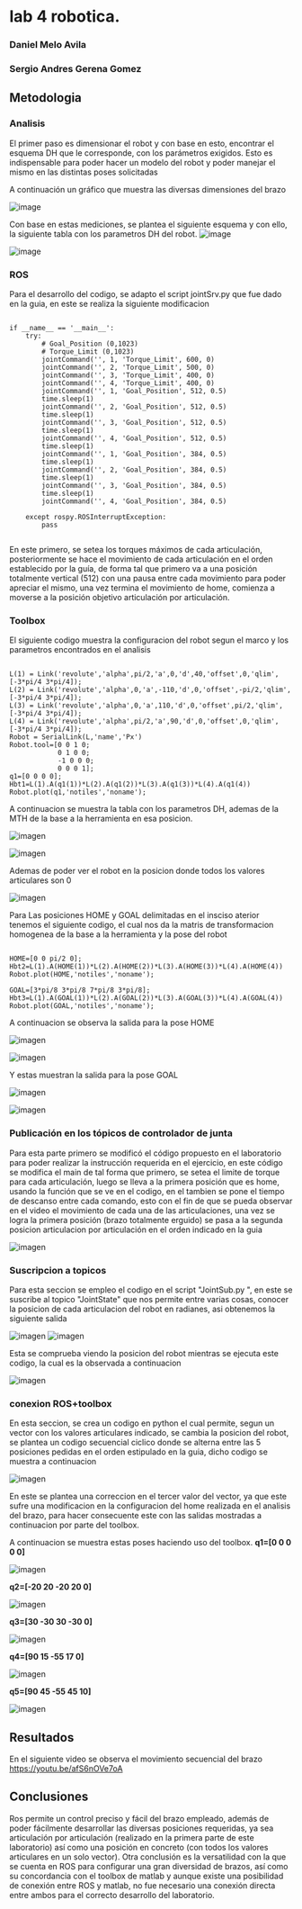 # lab 4 robotica. 
### Daniel Melo Avila
### Sergio Andres Gerena Gomez


## Metodologia
### Analisis
El primer paso es dimensionar el robot y con base en esto, encontrar el esquema DH que le corresponde, con los parámetros exigidos. Esto es indispensable para poder hacer un modelo del robot y poder manejar el mismo en las distintas poses solicitadas

A continuación un gráfico que muestra las diversas dimensiones del brazo

![image](https://user-images.githubusercontent.com/38962033/194959613-80de7b63-cdaa-483f-9fd6-eae699813f2b.png)

Con base en estas mediciones, se plantea el siguiente esquema y con ello, la siguiente tabla con los parametros DH del robot.
![image](https://user-images.githubusercontent.com/38962033/196545051-07c66a1c-a128-4f2a-a164-8910873f4d31.png)

![image](https://user-images.githubusercontent.com/38962033/195693109-8b2ef55e-73b3-4738-9ed1-b5027aa37d8e.png)

### ROS
Para el desarrollo del codigo, se adapto el script jointSrv.py que fue dado en la guia, en este se realiza la siguiente modificacion

<pre><code>
if __name__ == '__main__':
    try:
        # Goal_Position (0,1023)
        # Torque_Limit (0,1023)
        jointCommand('', 1, 'Torque_Limit', 600, 0)
        jointCommand('', 2, 'Torque_Limit', 500, 0)
        jointCommand('', 3, 'Torque_Limit', 400, 0)
        jointCommand('', 4, 'Torque_Limit', 400, 0)
        jointCommand('', 1, 'Goal_Position', 512, 0.5)
        time.sleep(1)
        jointCommand('', 2, 'Goal_Position', 512, 0.5)
        time.sleep(1)
        jointCommand('', 3, 'Goal_Position', 512, 0.5)
        time.sleep(1)
        jointCommand('', 4, 'Goal_Position', 512, 0.5)
        time.sleep(1)
        jointCommand('', 1, 'Goal_Position', 384, 0.5)
        time.sleep(1)
        jointCommand('', 2, 'Goal_Position', 384, 0.5)
        time.sleep(1)
        jointCommand('', 3, 'Goal_Position', 384, 0.5)
        time.sleep(1)
        jointCommand('', 4, 'Goal_Position', 384, 0.5)
        
    except rospy.ROSInterruptException:
        pass

</code></pre>

En este primero, se setea los torques máximos de cada articulación, posteriormente se hace el movimiento de cada articulación en el orden establecido por la guía, de forma tal que primero va a una posición totalmente vertical (512) con una pausa entre cada movimiento para poder apreciar el mismo, una vez termina el movimiento de home, comienza a moverse a la posición objetivo articulación por articulación.


### Toolbox
El siguiente codigo muestra la configuracion del robot segun el marco y los parametros encontrados en el analisis
<pre><code>
L(1) = Link('revolute','alpha',pi/2,'a',0,'d',40,'offset',0,'qlim',[-3*pi/4 3*pi/4]);
L(2) = Link('revolute','alpha',0,'a',-110,'d',0,'offset',-pi/2,'qlim',[-3*pi/4 3*pi/4]);
L(3) = Link('revolute','alpha',0,'a',110,'d',0,'offset',pi/2,'qlim',[-3*pi/4 3*pi/4]);
L(4) = Link('revolute','alpha',pi/2,'a',90,'d',0,'offset',0,'qlim',[-3*pi/4 3*pi/4]);
Robot = SerialLink(L,'name','Px')
Robot.tool=[0 0 1 0;
            0 1 0 0;
            -1 0 0 0;
            0 0 0 1];
q1=[0 0 0 0];
Hbt1=L(1).A(q1(1))*L(2).A(q1(2))*L(3).A(q1(3))*L(4).A(q1(4))
Robot.plot(q1,'notiles','noname');
</code></pre>
A continuacion se muestra la tabla con los parametros DH, ademas de la MTH de la base a la herramienta en esa posicion.

![imagen](https://user-images.githubusercontent.com/38962033/194994645-4c19d6fa-4c4a-4a92-87bb-f18ea1eee0d8.png)

![imagen](https://user-images.githubusercontent.com/38962033/194994849-59b50bf1-ea93-4a23-b163-7c71782dfdd3.png)

Ademas de poder ver el robot en la posicion donde todos los valores articulares son 0

![imagen](https://user-images.githubusercontent.com/38962033/194995140-b2d1f341-a270-4ab3-b68e-bfb288cd45e4.png)


Para Las posiciones HOME y GOAL delimitadas en el insciso aterior tenemos el siguiente codigo, el cual nos da la matris de transformacion homogenea de la base a la herramienta y la pose del robot
<pre><code>
HOME=[0 0 pi/2 0];
Hbt2=L(1).A(HOME(1))*L(2).A(HOME(2))*L(3).A(HOME(3))*L(4).A(HOME(4))
Robot.plot(HOME,'notiles','noname');

GOAL=[3*pi/8 3*pi/8 7*pi/8 3*pi/8];
Hbt3=L(1).A(GOAL(1))*L(2).A(GOAL(2))*L(3).A(GOAL(3))*L(4).A(GOAL(4))
Robot.plot(GOAL,'notiles','noname');
</code></pre>
A continuacion se observa la salida para la pose HOME

![imagen](https://user-images.githubusercontent.com/38962033/194995882-1bd76ee8-02f3-432c-aa91-c939ba518bb6.png)

![imagen](https://user-images.githubusercontent.com/38962033/194995967-a43ef7f2-413e-49d6-b8d9-81b990739385.png)

Y estas muestran la salida para la pose GOAL

![imagen](https://user-images.githubusercontent.com/38962033/194996160-e082003b-e8cc-4d19-9670-8884d8e87f35.png)

![imagen](https://user-images.githubusercontent.com/38962033/194996345-d0ed1170-4b51-4715-aa94-b4b3851d7ef6.png)

### Publicación en los tópicos de controlador de junta
Para esta parte primero se modificó el código propuesto en el laboratorio para poder realizar la instrucción requerida en el ejercicio, en este código se modifica el main de tal forma que primero, se setea el limite de torque para cada articulación, luego se lleva a la primera posición que es home, usando la función que se ve en el codigo, en el tambien se pone el tiempo de descanso entre cada comando, esto con el fin de que se pueda observar en el video el movimiento de cada una de las articulaciones, una vez se logra la primera posición (brazo totalmente erguido) se pasa a la segunda posicion articulacion por articulación en el orden indicado en la guia

![imagen](https://user-images.githubusercontent.com/38962033/196767425-0819dce7-caa6-425e-9dc1-126a5cb35442.png)

### Suscripcion a topicos
Para esta seccion se empleo el codigo en el script "JointSub.py ", en este se suscribe al topico "JointState" que nos permite entre varias cosas, conocer la posicion de cada articulacion del robot en radianes, asi obtenemos la siguiente salida

![imagen](https://user-images.githubusercontent.com/38962033/196767867-e20eac01-a60f-431c-8d84-315024108533.png)
![imagen](https://user-images.githubusercontent.com/38962033/196768028-7dca6b56-8876-4ff5-810e-e6ca08ce4c91.png)

Esta se comprueba viendo la posicion del robot mientras se ejecuta este codigo, la cual es la observada a continuacion

![imagen](https://user-images.githubusercontent.com/38962033/196828083-a550932d-61a6-4ec0-989f-22ce37067b13.png)


### conexion ROS+toolbox

En esta seccion, se crea un codigo en python el cual permite, segun un vector con los valores articulares indicado, se cambia la posicion del robot, se plantea un codigo secuencial ciclico donde se alterna entre las 5 posiciones pedidas en el orden estipulado en la guia, dicho codigo se muestra a continuacion

![imagen](https://user-images.githubusercontent.com/38962033/196831663-099274d7-f7b0-49b4-8c47-9e7f1bc2cda0.png)

En este se plantea una correccion en el tercer valor del vector, ya que este sufre una modificacion en la configuracion del home realizada en el analisis del brazo, para hacer consecuente este con las salidas mostradas a continuacion por parte del toolbox.

A continuacion se muestra estas poses haciendo uso del toolbox.
<b>q1=[0 0 0 0 0] </b>
    
![imagen](https://user-images.githubusercontent.com/38962033/196780408-f2d436e4-47e7-4436-9068-49e611300c6d.png)
   
<b>q2=[-20 20 -20 20 0] </b>
    
 ![imagen](https://user-images.githubusercontent.com/38962033/196780532-0fef92d7-bee4-4233-8644-9bcbb3f1afa8.png)

    
<b>q3=[30 -30 30 -30 0] </b>
   
![imagen](https://user-images.githubusercontent.com/38962033/196781953-33a0044b-6d58-4fef-9a42-466ca3da6e10.png)


    
<b>q4=[90 15 -55 17 0] </b>
    
![imagen](https://user-images.githubusercontent.com/38962033/196782012-04712318-b517-4f48-bc26-e397101a7002.png)
 

    
<b>q5=[90 45 -55 45 10] </b>

   ![imagen](https://user-images.githubusercontent.com/38962033/196780847-038f7c60-0aad-481b-85ad-0b8e7998936e.png)

    
  ## Resultados
  En el siguiente video se observa el movimiento secuencial del brazo https://youtu.be/afS6nOVe7oA



  ## Conclusiones
Ros permite un control preciso y fácil del brazo empleado, además de poder fácilmente desarrollar las diversas posiciones requeridas, ya sea articulación por articulación (realizado en la primera parte de este laboratorio) así como una posición en concreto (con todos los valores articulares en un solo vector). Otra conclusión es la versatilidad con la que se cuenta en ROS para configurar una gran diversidad de brazos, así como su concordancia con el toolbox de matlab y aunque existe una posibilidad de conexión entre ROS y matlab, no fue necesario una conexión directa entre ambos para el correcto desarrollo del laboratorio.
